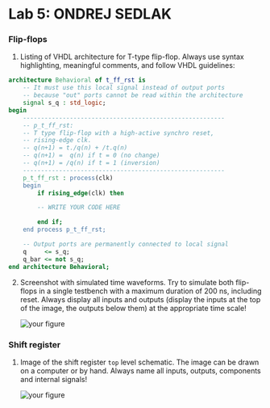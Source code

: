 # Lab 5: ONDREJ SEDLAK

### Flip-flops

1. Listing of VHDL architecture for T-type flip-flop. Always use syntax highlighting, meaningful comments, and follow VHDL guidelines:

```vhdl
architecture Behavioral of t_ff_rst is
    -- It must use this local signal instead of output ports
    -- because "out" ports cannot be read within the architecture
    signal s_q : std_logic;
begin
    --------------------------------------------------------
    -- p_t_ff_rst:
    -- T type flip-flop with a high-active synchro reset,
    -- rising-edge clk.
    -- q(n+1) = t./q(n) + /t.q(n)
    -- q(n+1) =  q(n) if t = 0 (no change)
    -- q(n+1) = /q(n) if t = 1 (inversion)
    --------------------------------------------------------
    p_t_ff_rst : process(clk)
    begin
        if rising_edge(clk) then

        -- WRITE YOUR CODE HERE

        end if;
    end process p_t_ff_rst;

    -- Output ports are permanently connected to local signal
    q     <= s_q;
    q_bar <= not s_q;
end architecture Behavioral;
```

2. Screenshot with simulated time waveforms. Try to simulate both flip-flops in a single testbench with a maximum duration of 200 ns, including reset. Always display all inputs and outputs (display the inputs at the top of the image, the outputs below them) at the appropriate time scale!

   ![your figure]()

### Shift register

1. Image of the shift register `top` level schematic. The image can be drawn on a computer or by hand. Always name all inputs, outputs, components and internal signals!

   ![your figure]()
